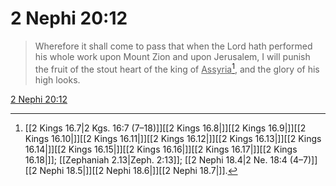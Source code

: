 # 2 Nephi 20:12

> Wherefore it shall come to pass that when the Lord hath performed his whole work upon Mount Zion and upon Jerusalem, I will punish the fruit of the stout heart of the king of <u>Assyria</u>[^a], and the glory of his high looks.

[2 Nephi 20:12](https://www.churchofjesuschrist.org/study/scriptures/bofm/2-ne/20?lang=eng&id=p12#p12)


[^a]: [[2 Kings 16.7|2 Kgs. 16:7 (7–18)]][[2 Kings 16.8|]][[2 Kings 16.9|]][[2 Kings 16.10|]][[2 Kings 16.11|]][[2 Kings 16.12|]][[2 Kings 16.13|]][[2 Kings 16.14|]][[2 Kings 16.15|]][[2 Kings 16.16|]][[2 Kings 16.17|]][[2 Kings 16.18|]]; [[Zephaniah 2.13|Zeph. 2:13]]; [[2 Nephi 18.4|2 Ne. 18:4 (4–7)]][[2 Nephi 18.5|]][[2 Nephi 18.6|]][[2 Nephi 18.7|]].  
